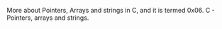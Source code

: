 More about Pointers, Arrays and strings in C, and it is termed 0x06. C - Pointers, arrays and strings.
